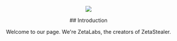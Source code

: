 <p align="center"><img src="https://i.ibb.co/cr3KYVw/ZetaLabs.png"></p>
<p align="center">## Introduction</p>
<p align="center">Welcome to our page. We're ZetaLabs, the creators of ZetaStealer.</p>


<!-- <p>
  - Programming languages known:
  <br><br>
  <img src="https://img.shields.io/badge/C%23-239120?style=flat&logo=c-sharp&logoColor=white">&nbsp;
  <img src="https://img.shields.io/badge/Python-3776AB?style=flat&logo=python&logoColor=white">&nbsp;
  <img src="https://img.shields.io/badge/PHP-777BB4?style=flat&logo=php&logoColor=white">&nbsp;
  <img src="https://img.shields.io/badge/HTML-E34F26?style=flat&logo=html5&logoColor=white">&nbsp;
  <img src="https://img.shields.io/badge/JavaScript-323330?style=flat&logo=javascript&logoColor=F7DF1E">
  <img src="">&nbsp;
  <br><br>
  - Currently working on <a href="https://github.com/Theta69/ZetaStealer">ZetaStealer</a>.
  <br><br>
  - Workplace specs:
  <br><br>
  <img src="https://img.shields.io/badge/NVIDIA-RTX3080-76B900?style=flat&logo=nvidia&logoColor=white">&nbsp;
  <img src="https://img.shields.io/badge/Intel-Core_i9_11th-0071C5?style=flat&logo=intel&logoColor=white">&nbsp;
  <img src="https://img.shields.io/badge/Windows-11-0078D6?style=flat&logo=windows11&logoColor=white">&nbsp;
  <img src="">&nbsp;
</p> -->

<!--
**Theta69/Theta69** is a ✨ _special_ ✨ repository because its `README.md` (this file) appears on your GitHub profile.

Here are some ideas to get you started:

- 🔭 I’m currently working on ...
- 🌱 I’m currently learning ...
- 👯 I’m looking to collaborate on ...
- 🤔 I’m looking for help with ...
- 💬 Ask me about ...
- 📫 How to reach me: ...
- 😄 Pronouns: ...
- ⚡ Fun fact: ...
-->
